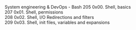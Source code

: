 System engineering & DevOps - Bash
205 0x00. Shell, basics  
207 0x01. Shell, permissions  
208 0x02. Shell, I/O Redirections and filters  
209 0x03. Shell, init files, variables and expansions 